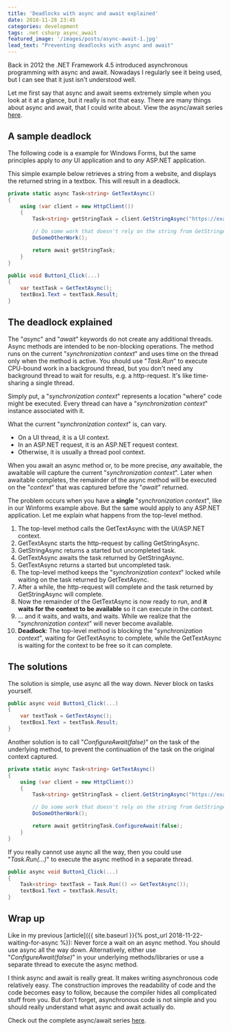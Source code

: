 ```yaml
---
title: 'Deadlocks with async and await explained'
date: 2018-11-28 23:45
categories: development
tags: .net csharp async_await 
featured_image: '/images/posts/async-await-1.jpg'
lead_text: "Preventing deadlocks with async and await"
---
```


Back in 2012 the .NET Framework 4.5 introduced asynchronous programming 
with async and await. Nowadays I regularly see it being used, but I can 
see that it just isn't understood well.

Let me first say that async and await seems extremely simple when you
look at it at a glance, but it really is not that easy. There are many 
things about async and await, that I could write about. View the 
async/await series [here](/tags/?async_await).

## A sample deadlock
The following code is a example for Windows Forms, but the same 
principles apply to _any_ UI application and to _any_ ASP.NET 
application. 

This simple example below retrieves a string from a website, and
displays the returned string in a textbox. This will result in a 
deadlock.

```cs
private static async Task<string> GetTextAsync()
{
    using (var client = new HttpClient())
    {
        Task<string> getStringTask = client.GetStringAsync("https://example.com");  

        // Do some work that doesn't rely on the string from GetStringAsync.  
        DoSomeOtherWork(); 

        return await getStringTask;
    }
}

public void Button1_Click(...)
{
    var textTask = GetTextAsync();
    textBox1.Text = textTask.Result;
}
```

## The deadlock explained
The "_async_" and "_await_" keywords do not create any additional 
threads. Async methods are intended to be non-blocking operations.
The method runs on the current "_synchronization context_" and uses 
time on the thread only when the method is active. You should use 
"_Task.Run_" to execute CPU-bound work in a background thread, but
you don't need any background thread to wait for results, e.g. a 
http-request. It's like time-sharing a single thread.

Simply put, a "_synchronization context_" represents a location 
"where" code might be executed. Every thread can have a 
"_synchronization context_" instance associated with it.

What the current "_synchronization context_" is, can vary.

  * On a UI thread, it is a UI context.
  * In an ASP.NET request, it is an ASP.NET request context.
  * Otherwise, it is usually a thread pool context.

When you await an async method or, to be more precise, _any_ awaitable, 
the awaitable will capture the current "_synchronization context_". 
Later when awaitable completes, the remainder of the async method will
be executed on the "_context_" that was captured before the "_await_"
returned.

The problem occurs when you have a __single__ "_synchronization context_",
like in our Winforms example above. But the same would apply to any ASP.NET
application. Let me explain what happens from the top-level method.

  1. The top-level method calls the GetTextAsync with the UI/ASP.NET context.
  2. GetTextAsync starts the http-request by calling GetStringAsync.
  3. GetStringAsync returns a started but uncompleted task.
  4. GetTextAsync awaits the task returned by GetStringAsync.
  5. GetTextAsync returns a started but uncompleted task.
  6. The top-level method keeps the "_synchronization context_" locked while waiting on the task returned by GetTextAsync.
  7. After a while, the http-request will complete and the task returned by GetStringAsync will complete.
  8. Now the remainder of the GetTextAsync is now ready to run, and **it waits for the context to be available** so it can execute in the context.
  9. ... and it waits, and waits, and waits. While we realize that the "_synchronization context_" will never become available. 
  10. **Deadlock**: The top-level method is blocking the "_synchronization context_", waiting for GetTextAsync to complete, while the GetTextAsync is waiting for the context to be free so it can complete.

## The solutions
The solution is simple, use async all the way down. Never block on tasks yourself.

```cs
public async void Button1_Click(...)
{
    var textTask = GetTextAsync();
    textBox1.Text = textTask.Result;
}
```

Another solution is to call "_ConfigureAwait(false)_" on the task of the 
underlying method, to prevent the continuation of the task on the original
context captured.

```cs
private static async Task<string> GetTextAsync()
{
    using (var client = new HttpClient())
    {
        Task<string> getStringTask = client.GetStringAsync("https://example.com");  

        // Do some work that doesn't rely on the string from GetStringAsync.  
        DoSomeOtherWork(); 

        return await getStringTask.ConfigureAwait(false);
    }
}
```

If you really cannot use async all the way, then you could use "_Task.Run(...)_" to
execute the async method in a separate thread.

```cs
public async void Button1_Click(...)
{
    Task<string> textTask = Task.Run(() => GetTextAsync());
    textBox1.Text = textTask.Result;
}
```

## Wrap up
Like in my previous [article]({{ site.baseurl }}{% post_url 2018-11-22-waiting-for-async %}):
Never force a wait on an async method. You should use async all the way down. 
Alternatively, either use "_ConfigureAwait(false)_" in your underlying
methods/libraries or use a separate thread to execute the async method.

I think async and await is really great. It makes writing asynchronous
code relatively easy. The construction improves the readability of code
and the code becomes easy to follow, because the compiler hides all complicated
stuff from you. But don't forget, asynchronous code is not simple and you
should really understand what async and await actually do.

Check out the complete async/await series [here](/tags/?async_await).